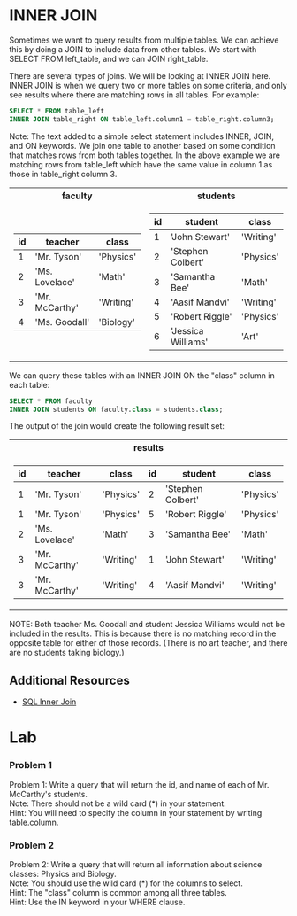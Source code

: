 # INNER JOIN
Sometimes we want to query results from multiple tables. We can achieve this by doing a JOIN to include data from 
other tables. We start with SELECT FROM left_table, and we can JOIN right_table.  

There are several types of joins. We will be looking at INNER JOIN here. INNER JOIN is when we query two or more 
tables on some criteria, and only see results where there are matching rows in all tables. For example: 
```SQL
SELECT * FROM table_left 
INNER JOIN table_right ON table_left.column1 = table_right.column3;
``` 
Note: The text added to a simple select statement includes INNER, JOIN, and ON keywords. We join one table to 
another based on some condition that matches rows from both tables together. In the above example we are matching 
rows from table_left which have the same value in column 1 as those in table_right column 3. 

<table>
<tr><th> faculty </th><th> students </th></tr>
<tr><td>

| id |    teacher    |   class   |    
| -- | ------------- | --------- |     
|1   |'Mr. Tyson'    |'Physics'  |     
|2   |'Ms. Lovelace' |'Math'     |     
|3   |'Mr. McCarthy' |'Writing'  |     
|4   |'Ms. Goodall'  |'Biology'  |     

</td><td>

| id |      student      |   class   |
| -- | ----------------- | --------- |
|1   |'John Stewart'     |'Writing'  |
|2   |'Stephen Colbert'  |'Physics'  |
|3   |'Samantha Bee'     |'Math'     |
|4   |'Aasif Mandvi'     |'Writing'  |
|5   |'Robert Riggle'    |'Physics'  |
|6   |'Jessica Williams' |'Art'      |

</td></tr> </table>

We can query these tables with an INNER JOIN ON the "class" column in each table:
```SQL
SELECT * FROM faculty
INNER JOIN students ON faculty.class = students.class;
```

The output of the join would create the following result set:

<table><tr><th> results </th></tr><tr><td>

|  id  |     teacher     |    class   |  id   | student           |  class   |
| ---- | --------------- | ---------- | ----- |-------------------|----------|
|1     |'Mr. Tyson'      |'Physics'   |2     | 'Stephen Colbert' |'Physics' |
|1     |'Mr. Tyson'      |'Physics'   |5     | 'Robert Riggle'   |'Physics' |
|2     |'Ms. Lovelace'   |'Math'      |3     | 'Samantha Bee'    |'Math'    |
|3     |'Mr. McCarthy'   |'Writing'   |1     | 'John Stewart'    |'Writing' |
|3     |'Mr. McCarthy'   |'Writing'   |4     | 'Aasif Mandvi'    |'Writing' |

</td></tr></table>

NOTE: Both teacher Ms. Goodall and student Jessica Williams would not be included in the results. This is because 
there is no matching record in the opposite table for either of those records. (There is no art teacher, and there 
are no students taking biology.)

## Additional Resources
 - [SQL Inner Join](https://www.w3schools.com/sql/sql_join_inner.asp)

# Lab

### Problem 1
Problem 1: Write a query that will return the id, and name of each of Mr. McCarthy's students.  
Note: There should not be a wild card (*) in your statement.  
Hint: You will need to specify the column in your statement by writing table.column.  


### Problem 2
Problem 2: Write a query that will return all information about science classes: Physics and Biology.  
Note: You should use the wild card (*) for the columns to select.  
Hint: The "class" column is common among all three tables.  
Hint: Use the IN keyword in your WHERE clause.  
